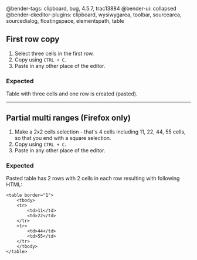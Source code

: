 @bender-tags: clipboard, bug, 4.5.7, trac13884
@bender-ui: collapsed
@bender-ckeditor-plugins: clipboard, wysiwygarea, toolbar, sourcearea, sourcedialog, floatingspace, elementspath, table

## First row copy

1. Select three cells in the first row.
2. Copy using `CTRL + C`.
3. Paste in any other place of the editor.

### Expected

Table with three cells and one row is created (pasted).

----

## Partial multi ranges (Firefox only)

1. Make a 2x2 cells selection - that's 4 cells including 11, 22, 44, 55 cells, so that you end with a square selection.
2. Copy using `CTRL + C`.
3. Paste in any other place of the editor.

### Expected

Pasted table has 2 rows with 2 cells in each row resulting with following HTML:

```
<table border="1">
    <tbody>
	<tr>
		<td>11</td>
		<td>22</td>
	</tr>
	<tr>
		<td>44</td>
		<td>55</td>
	</tr>
    </tbody>
</table>
```
